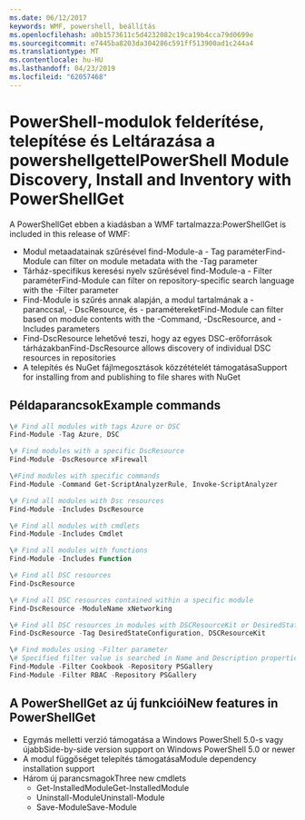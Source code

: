 ```yaml
---
ms.date: 06/12/2017
keywords: WMF, powershell, beállítás
ms.openlocfilehash: a0b1573611c5d4232082c19ca19b4cca79d0699e
ms.sourcegitcommit: e7445ba8203da304286c591ff513900ad1c244a4
ms.translationtype: MT
ms.contentlocale: hu-HU
ms.lasthandoff: 04/23/2019
ms.locfileid: "62057468"
---
```

# <a name="powershell-module-discovery-install-and-inventory-with-powershellget"></a><span data-ttu-id="85a7b-102">PowerShell-modulok felderítése, telepítése és Leltárazása a powershellgettel</span><span class="sxs-lookup"><span data-stu-id="85a7b-102">PowerShell Module Discovery, Install and Inventory with PowerShellGet</span></span>

<span data-ttu-id="85a7b-103">A PowerShellGet ebben a kiadásban a WMF tartalmazza:</span><span class="sxs-lookup"><span data-stu-id="85a7b-103">PowerShellGet is included in this release of WMF:</span></span>
-   <span data-ttu-id="85a7b-104">Modul metaadatainak szűrésével find-Module-a - Tag paraméter</span><span class="sxs-lookup"><span data-stu-id="85a7b-104">Find-Module can filter on module metadata with the -Tag parameter</span></span>
-   <span data-ttu-id="85a7b-105">Tárház-specifikus keresési nyelv szűrésével find-Module-a - Filter paraméter</span><span class="sxs-lookup"><span data-stu-id="85a7b-105">Find-Module can filter on repository-specific search language with the -Filter parameter</span></span>
-   <span data-ttu-id="85a7b-106">Find-Module is szűrés annak alapján, a modul tartalmának a - paranccsal, - DscResource, és - paramétereket</span><span class="sxs-lookup"><span data-stu-id="85a7b-106">Find-Module can filter based on module contents with the -Command, -DscResource, and -Includes parameters</span></span>
-   <span data-ttu-id="85a7b-107">Find-DscResource lehetővé teszi, hogy az egyes DSC-erőforrások tárházakban</span><span class="sxs-lookup"><span data-stu-id="85a7b-107">Find-DscResource allows discovery of individual DSC resources in repositories</span></span>
-   <span data-ttu-id="85a7b-108">A telepítés és NuGet fájlmegosztások közzétételét támogatása</span><span class="sxs-lookup"><span data-stu-id="85a7b-108">Support for installing from and publishing to file shares with NuGet</span></span>

## <a name="example-commands"></a><span data-ttu-id="85a7b-109">Példaparancsok</span><span class="sxs-lookup"><span data-stu-id="85a7b-109">Example commands</span></span>
```powershell
\# Find all modules with tags Azure or DSC
Find-Module -Tag Azure, DSC

\# Find modules with a specific DscResource
Find-Module -DscResource xFirewall

\#Find modules with specific commands
Find-Module -Command Get-ScriptAnalyzerRule, Invoke-ScriptAnalyzer

\# Find all modules with Dsc resources
Find-Module -Includes DscResource

\# Find all modules with cmdlets
Find-Module -Includes Cmdlet

\# Find all modules with functions
Find-Module -Includes Function

\# Find all DSC resources
Find-DscResource

\# Find all DSC resources contained within a specific module
Find-DscResource -ModuleName xNetworking

\# Find all DSC resources in modules with DSCResourceKit or DesiredStateConfiguration
Find-DscResource -Tag DesiredStateConfiguration, DSCResourceKit

\# Find modules using -Filter parameter
\# Specified filter value is searched in Name and Description properties
Find-Module -Filter Cookbook -Repository PSGallery
Find-Module -Filter RBAC -Repository PSGallery
```

## <a name="new-features-in-powershellget"></a><span data-ttu-id="85a7b-110">A PowerShellGet az új funkciói</span><span class="sxs-lookup"><span data-stu-id="85a7b-110">New features in PowerShellGet</span></span>
-   <span data-ttu-id="85a7b-111">Egymás melletti verzió támogatása a Windows PowerShell 5.0-s vagy újabb</span><span class="sxs-lookup"><span data-stu-id="85a7b-111">Side-by-side version support on Windows PowerShell 5.0 or newer</span></span>
-   <span data-ttu-id="85a7b-112">A modul függőséget telepítés támogatása</span><span class="sxs-lookup"><span data-stu-id="85a7b-112">Module dependency installation support</span></span>
-   <span data-ttu-id="85a7b-113">Három új parancsmagok</span><span class="sxs-lookup"><span data-stu-id="85a7b-113">Three new cmdlets</span></span>
    -   <span data-ttu-id="85a7b-114">Get-InstalledModule</span><span class="sxs-lookup"><span data-stu-id="85a7b-114">Get-InstalledModule</span></span>
    -   <span data-ttu-id="85a7b-115">Uninstall-Module</span><span class="sxs-lookup"><span data-stu-id="85a7b-115">Uninstall-Module</span></span>
    -   <span data-ttu-id="85a7b-116">Save-Module</span><span class="sxs-lookup"><span data-stu-id="85a7b-116">Save-Module</span></span>
